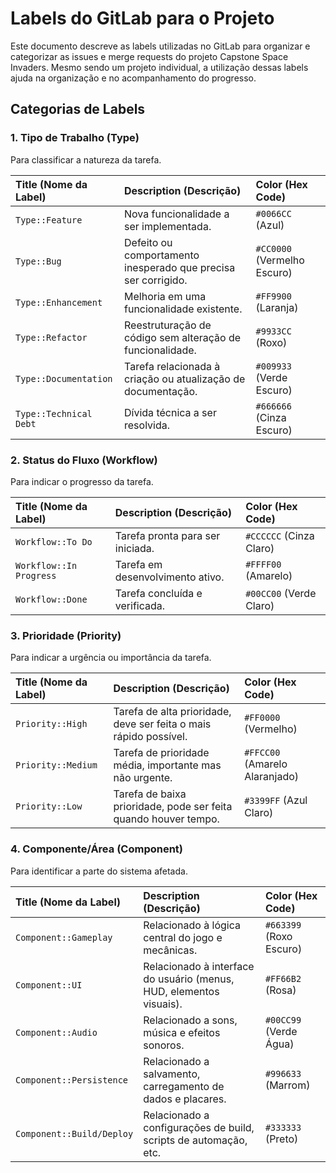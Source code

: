 # Labels do GitLab para o Projeto

Este documento descreve as labels utilizadas no GitLab para organizar e categorizar as issues e merge requests do projeto Capstone Space Invaders. Mesmo sendo um projeto individual, a utilização dessas labels ajuda na organização e no acompanhamento do progresso.

## Categorias de Labels

### 1. Tipo de Trabalho (Type)
Para classificar a natureza da tarefa.

| Title (Nome da Label) | Description (Descrição) | Color (Hex Code) |
| :-------------------- | :---------------------- | :--------------- |
| `Type::Feature` | Nova funcionalidade a ser implementada. | `#0066CC` (Azul) |
| `Type::Bug` | Defeito ou comportamento inesperado que precisa ser corrigido. | `#CC0000` (Vermelho Escuro) |
| `Type::Enhancement` | Melhoria em uma funcionalidade existente. | `#FF9900` (Laranja) |
| `Type::Refactor` | Reestruturação de código sem alteração de funcionalidade. | `#9933CC` (Roxo) |
| `Type::Documentation` | Tarefa relacionada à criação ou atualização de documentação. | `#009933` (Verde Escuro) |
| `Type::Technical Debt` | Dívida técnica a ser resolvida. | `#666666` (Cinza Escuro) |

### 2. Status do Fluxo (Workflow)
Para indicar o progresso da tarefa.

| Title (Nome da Label) | Description (Descrição) | Color (Hex Code) |
| :-------------------- | :---------------------- | :--------------- |
| `Workflow::To Do` | Tarefa pronta para ser iniciada. | `#CCCCCC` (Cinza Claro) |
| `Workflow::In Progress` | Tarefa em desenvolvimento ativo. | `#FFFF00` (Amarelo) |
| `Workflow::Done` | Tarefa concluída e verificada. | `#00CC00` (Verde Claro) |

### 3. Prioridade (Priority)
Para indicar a urgência ou importância da tarefa.

| Title (Nome da Label) | Description (Descrição) | Color (Hex Code) |
| :-------------------- | :---------------------- | :--------------- |
| `Priority::High` | Tarefa de alta prioridade, deve ser feita o mais rápido possível. | `#FF0000` (Vermelho) |
| `Priority::Medium` | Tarefa de prioridade média, importante mas não urgente. | `#FFCC00` (Amarelo Alaranjado) |
| `Priority::Low` | Tarefa de baixa prioridade, pode ser feita quando houver tempo. | `#3399FF` (Azul Claro) |

### 4. Componente/Área (Component)
Para identificar a parte do sistema afetada.

| Title (Nome da Label) | Description (Descrição) | Color (Hex Code) |
| :-------------------- | :---------------------- | :--------------- |
| `Component::Gameplay` | Relacionado à lógica central do jogo e mecânicas. | `#663399` (Roxo Escuro) |
| `Component::UI` | Relacionado à interface do usuário (menus, HUD, elementos visuais). | `#FF66B2` (Rosa) |
| `Component::Audio` | Relacionado a sons, música e efeitos sonoros. | `#00CC99` (Verde Água) |
| `Component::Persistence` | Relacionado a salvamento, carregamento de dados e placares. | `#996633` (Marrom) |
| `Component::Build/Deploy` | Relacionado a configurações de build, scripts de automação, etc. | `#333333` (Preto) |

